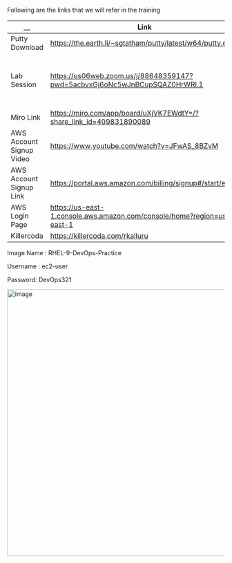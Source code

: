 Following are the links that we will refer in the training 

| __  | Link | Comments |
| ------------- | ------------- | ------------- |
| Putty Download | https://the.earth.li/~sgtatham/putty/latest/w64/putty.exe | |
| Lab Session | https://us06web.zoom.us/j/88648359147?pwd=5acbvxGj6oNc5wJnBCupSQAZ0HrWRI.1 | Timings: 1PM to 9PM IST / 3.30AM to 11.30AM EST |
| Miro Link | https://miro.com/app/board/uXjVK7EWdtY=/?share_link_id=409831890089 | |
| AWS Account Signup Video | https://www.youtube.com/watch?v=JFwAS_8BZvM |  |
| AWS Account Signup Link  | https://portal.aws.amazon.com/billing/signup#/start/email |  |
| AWS Login Page  | https://us-east-1.console.aws.amazon.com/console/home?region=us-east-1 |  |
| Killercoda  | https://killercoda.com/rkalluru |  |

Image Name : RHEL-9-DevOps-Practice

Username : ec2-user 

Password: DevOps321

<img width="617" alt="image" src="https://github.com/raghudevopsb80/.github/assets/29029753/cbef0062-5f1a-44b1-9578-980f69ac3036">

